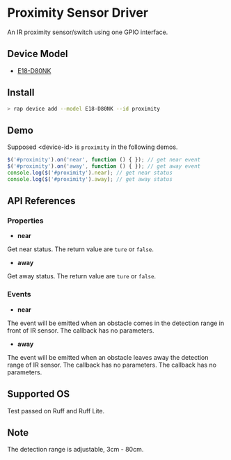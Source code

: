 # Proximity Sensor Driver

An IR proximity sensor/switch using one GPIO interface.

## Device Model

- [E18-D80NK](https://rap.ruff.io/devices/E18-D80NK)

## Install

```sh
> rap device add --model E18-D80NK --id proximity
```

## Demo

Supposed \<device-id\> is `proximity` in the following demos.

```js
$('#proximity').on('near', function () { }); // get near event
$('#proximity').on('away', function () { }); // get away event
console.log($('#proximity').near); // get near status
console.log($('#proximity').away); // get away status
```

## API References

### Properties

- **near**

Get near status. The return value are `ture` or `false`.

- **away**

Get away status. The return value are `ture` or `false`.

### Events

- **near**

The event will be emitted when an obstacle comes in the detection range in front of IR sensor. The callback has no parameters.

- **away**

The event will be emitted when an obstacle leaves away the detection range of IR sensor. The callback has no parameters. The callback has no parameters.

## Supported OS

Test passed on Ruff and Ruff Lite.

## Note

The detection range is adjustable, 3cm - 80cm.